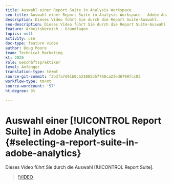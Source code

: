 ```yaml
---
title: Auswahl einer Report Suite in Analysis Workspace
seo-title: Auswahl einer Report Suite in Analysis Workspace - Adobe Analytics
description: Dieses Video führt Sie durch die Report Suite-Auswahl.
seo-description: Dieses Video führt Sie durch die Report Suite-Auswahl. - Adobe Analytics
feature: Arbeitsbereich - Grundlagen
topics: null
activity: use
doc-type: feature video
author: Doug Moore
team: Technical Marketing
kt: 2026
role: Geschäftspraktiker
level: Anfänger
translation-type: tm+mt
source-git-commit: f3b3fa7d91b0cb21005b57768ca23ed6700fcc03
workflow-type: tm+mt
source-wordcount: '57'
ht-degree: 3%

---
```



# Auswahl einer [!UICONTROL Report Suite] in Adobe Analytics {#selecting-a-report-suite-in-adobe-analytics}

Dieses Video führt Sie durch die Auswahl [!UICONTROL Report Suite].

>[!VIDEO](https://video.tv.adobe.com/v/23967/?quality=12)

